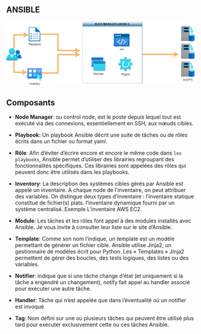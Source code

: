 ANSIBLE 
-------


![ressources](images/ansible-1.webp)

## Composants

- **Node Manager**: ou control node, est le poste depuis lequel tout est exécuté via des connexions, essentiellement en SSH, aux nœuds cibles.

- **Playbook:** Un playbook Ansible décrit une suite de tâches ou de rôles écrits dans un fichier ou format yaml.

- **Rôle**: Afin d’éviter d’écrire encore et encore le même code dans `les playbooks`, Ansible permet d’utiliser des librairies regroupant des fonctionnalités spécifiques. Ces librairies sont appelées des rôles qui peuvent donc être utilisés dans les playbooks.

- **Inventory**: La description des systèmes cibles gérés par Ansible est appelé un inventaire. A chaque node de l’inventaire, on peut attribuer des variables. On distingue deux types d’inventaire :
    l’inventaire statique constitué de fichier(s) plats.
    l’inventaire dynamique fourni par un système centralisé. Exemple L’inventaire AWS EC2.

- **Module**: Les tâches et les rôles font appel à des modules installés avec Ansible. Je vous invite à consulter leur liste sur le site d’Ansible.

- **Template**: Comme son nom l’indique, un template est un modèle permettant de générer un fichier cible. Ansible utilise Jinja2, un gestionnaire de modèles écrit pour Python. Les « Templates » Jinja2 permettent de gérer des boucles, des tests logiques, des listes ou des variables.

- **Notifier**: indique que si une tâche change d’état (et uniquement si la tâche a engendré un changement), notify fait appel au handler associé pour exécuter une autre tâche.

- **Handler**: Tâche qui n’est appelée que dans l’éventualité où un notifier est invoqué
- **Tag**: Nom défini sur une ou plusieurs tâches qui peuvent être utilisé plus tard pour exécuter exclusivement cette ou ces tâches Ansible.